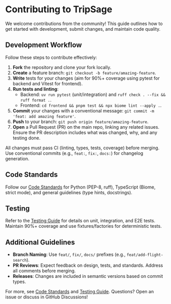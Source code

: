 # Contributing to TripSage

We welcome contributions from the community! This guide outlines how to get started with development, submit changes, and maintain code quality.

## Development Workflow

Follow these steps to contribute effectively:

1. **Fork** the repository and clone your fork locally.
2. **Create** a feature branch: `git checkout -b feature/amazing-feature`.
3. **Write** tests for your changes (aim for 90%+ coverage using pytest for backend and Vitest for frontend).
4. **Run tests and linting**:
   - Backend: `uv run pytest` (unit/integration) and `ruff check . --fix && ruff format .`.
   - Frontend: `cd frontend && pnpm test && npx biome lint --apply .`.
5. **Commit** your changes with a conventional message: `git commit -m 'feat: add amazing feature'`.
6. **Push** to your branch: `git push origin feature/amazing-feature`.
7. **Open** a Pull Request (PR) on the main repo, linking any related issues. Ensure the PR description includes what was changed, why, and any testing done.

All changes must pass CI (linting, types, tests, coverage) before merging. Use conventional commits (e.g., `feat:`, `fix:`, `docs:`) for changelog generation.

## Code Standards

Follow our [Code Standards](code-standards.md) for Python (PEP-8, ruff), TypeScript (Biome, strict mode), and general guidelines (type hints, docstrings).

## Testing

Refer to the [Testing Guide](testing-guide.md) for details on unit, integration, and E2E tests. Maintain 90%+ coverage and use fixtures/factories for deterministic tests.

## Additional Guidelines

- **Branch Naming**: Use `feat/`, `fix/`, `docs/` prefixes (e.g., `feat/add-flight-search`).
- **PR Reviews**: Expect feedback on design, tests, and standards. Address all comments before merging.
- **Releases**: Changes are included in semantic versions based on commit types.

For more, see [Code Standards](code-standards.md) and [Testing Guide](testing-guide.md). Questions? Open an issue or discuss in GitHub Discussions!
